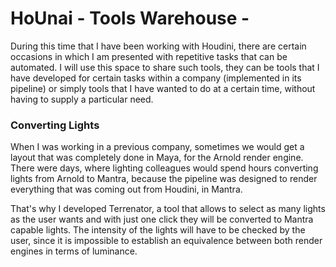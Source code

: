 # HoUnai - Tools Warehouse -

During this time that I have been working with Houdini, there are certain occasions in which I am presented with repetitive tasks that can be automated. 
I will use this space to share such tools, they can be tools that I have developed for certain tasks within a company (implemented in its pipeline) or simply tools that I have wanted to do at a certain time, without having to supply a particular need. 

### Converting Lights
When I was working in a previous company, sometimes we would get a layout that was completely done in Maya, for the Arnold render engine. There were days, where lighting colleagues would spend hours converting lights from Arnold to Mantra, because the pipeline was designed to render everything that was coming out from Houdini, in Mantra.

That's why I developed Terrenator, a tool that allows to select as many lights as the user wants and with just one click they will be converted to Mantra capable lights. The intensity of the lights will have to be checked by the user, since it is impossible to establish an equivalence between both render engines in terms of luminance.
